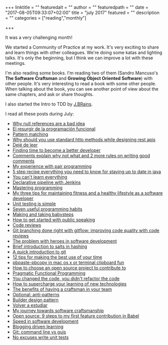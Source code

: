 +++
linktitle = ""
featuredalt = ""
author = ""
featuredpath = ""
date = "2017-08-05T09:33:07+02:00"
title = "july 2017"
featured = ""
description = ""
categories = ["reading","monthly"]

+++

It was a very challenging month!

We started a Community of Practice at my work. It's very exciting to share and learn things with other colleagues. We're doing some katas and lighting talks. It's only the beginning, but I think we can improve a lot with these meetings.

I'm also reading some books. I'm reading two of them (Sandro Mancuso's **The Software Craftsman** and **Growing Object Oriented Software**) with other people. It's very interesting to read a book with some other people. When talking about the book, you can see another point of view about the same chapters, and ask or share thoughts.

I also started the Intro to TDD by [J.BRains](http://www.jbrains.ca/). 

I read all these posts during July:

* [Why null references are a bad idea](https://dev.to/0x13a/why-null-references-are-a-bad-idea)
* [El resurgir de la programación funcional](https://www.genbetadev.com/paradigmas-de-programacion/el-resurgir-de-la-programacion-funcional)
* [Pattern matching](https://www.genbetadev.com/formacion/pattern-matching)
* [Why should you use standard http methods while designing rest apis](https://dev.to/suhas_chatekar/why-should-you-use-standard-http-methods-while-designing-rest-apis)
* [Dejé de leer](http://culto.latercera.com/2017/03/15/deje-de-leer/)
* [Finding time to become a better developer](https://medium.freecodecamp.org/finding-time-to-become-a-better-developer-eebc154881b2)
* [Comments explain why not what and 2 more rules on writing good comments](https://dev.to/andreasklinger/comments-explain-why-not-what-and-2-more-rules-on-writing-good-comments)
* [My experience with pair programming](https://dev.to/raulavila/my-experience-with-pair-programming)
* [5 step recipe everything you need to know for staying up to date in java](http://blog.takipi.com/5-step-recipe-everything-you-need-to-know-for-staying-up-to-date-in-java/)
* [You can't learn everything](https://dev.to/pbeekums/you-cant-learn-everything)
* [Declarative pipeline with Jenkins](https://dzone.com/storage/assets/5776001-dzone-rc241-declarativepipelinewithjenkins.pdf)
* [Mastering programming](https://www.facebook.com/notes/kent-beck/mastering-programming/1184427814923414)
* [My three tips for maintaining fitness and a healthy lifestyle as a software developer](https://dev.to/ben/my-three-tips-for-maintaining-fitness-and-a-healthy-lifestyle-as-a-software-developer)
* [Unit testing is simple](https://dev.to/scalawilliam/unit-testing-is-simple)
* [Seven useful programming habits](https://dev.to/binarforge/seven-useful-programming-habits)
* [Making and taking babysteps](https://dev.to/gazebo_c/making-and-taking-babysteps)
* [How to get started with public speaking](https://dev.to/samjarman/how-to-get-started-with-public-speaking)
* [Code reviews](https://www.samjarman.co.nz/blog/code-reviews)
* [Git branching done right with gitflow: improving code quality with code reviews](https://dev.to/hitman666/git-branching-done-right-with-gitflow--improving-code-quality-with-code-reviews)
* [The problem with heroes in software development](https://dev.to/pbeekums/the-problem-with-heroes-in-software-development)
* [Brief introduction to salts in hashing](https://dev.to/mohamed3on/brief-introduction-to-salts-in-hashing)
* [A quick introduction to git](https://dev.to/jmourtada/a-quick-introduction-to-git)
* [12 tips for making the best use of your time](https://medium.com/@mike_acton/12-tips-for-making-the-best-use-of-your-time-909be33398b4)
* [pbpaste-pbcopy in mac os x or terminal clipboard fun](https://langui.sh/2010/11/14/pbpaste-pbcopy-in-mac-os-x-or-terminal-clipboard-fun/)
* [How to choose an open source project to contribute to](https://dev.to/bormod/how-to-choose-an-open-source-project-to-contribute-to)
* [Pragmatic Functional Programming](http://blog.cleancoder.com/uncle-bob/2017/07/11/PragmaticFunctionalProgramming.html)
* [You changed the code, you didn't refactor the code](https://dev.to/gonedark/you-changed-the-code-you-didnt-refactor-the-code)
* [How to supercharge your learning of new technologies](https://dev.to/samjarman/how-to-supercharge-your-learning-of-new-technologies)
* [The benefits of having a craftsman in your team](https://dev.to/schreiber_chris/the-benefits-of-having-a-craftsman-in-your-team)
* [Optional: anti-patterns](https://dzone.com/articles/optional-anti-patterns)
* [Builder design pattern](https://dev.to/nishparadox/builder-design-pattern)
* [Volver a estudiar](https://www.agustinperalt.es/volver-estudiar/)
* [My journey towards software craftsmanship](https://hackernoon.com/my-journey-towards-software-craftsmanship-3efdd53ac9fb)
* [Open source: 9 steps to my first feature contribution in Babel](https://dev.to/maurobringolf/open-source-9-steps-to-my-first-feature-contribution-in-babel)
* [Speed in software development](https://www.targetprocess.com/articles/speed-in-software-development/)
* [Blogging driven learning](https://dev.to/tamrrat/blogging-driven-learning)
* [Git: command line vs guis](https://dev.to/gonedark/git---command-line-vs-guis)
* [No excuses write unit tests](https://dev.to/jackmarchant/no-excuses-write-unit-tests) 